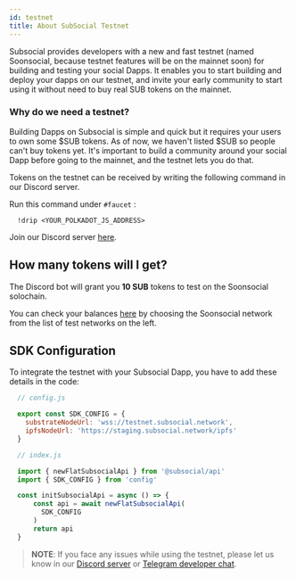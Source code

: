 ```yaml
---
id: testnet
title: About SubSocial Testnet
---
```


Subsocial provides developers with a new and fast testnet (named Soonsocial, because testnet features will be on the mainnet soon) for building and testing your social Dapps. It enables you to start building and deploy your dapps on our testnet, and invite your early community to start using it without need to buy real SUB tokens on the mainnet.

### Why do we need a testnet?

Building Dapps on Subsocial is simple and quick but it requires your users to own some $SUB tokens. As of now, we haven't listed $SUB so people can't buy tokens yet. It's important to build a community around your social Dapp before going to the mainnet, and the testnet lets you do that.

Tokens on the testnet can be received by writing the following command in our Discord server.

Run this command under `#faucet` : 
```
  !drip <YOUR_POLKADOT_JS_ADDRESS> 
```

Join our Discord server [here](https://discord.gg/w2Rqy2M).

## How many tokens will I get?

The Discord bot will grant you **10 SUB** tokens to test on the Soonsocial solochain. 

You can check your balances [here](https://polkadot.js.org/apps/#/accounts) by choosing the Soonsocial network from the list of test networks on the left.

## SDK Configuration 

To integrate the testnet with your Subsocial Dapp, you have to add these details in the code:

```javascript
  // config.js

  export const SDK_CONFIG = {
    substrateNodeUrl: 'wss://testnet.subsocial.network',    
    ipfsNodeUrl: 'https://staging.subsocial.network/ipfs'
  }
```

```javascript
  // index.js

  import { newFlatSubsocialApi } from '@subsocial/api'
  import { SDK_CONFIG } from 'config'

  const initSubsocialApi = async () => {
      const api = await newFlatSubsocialApi(
        SDK_CONFIG
      )
      return api
  }
```

> **NOTE**: If you face any issues while using the testnet, please let us know in our [Discord server](https://discord.gg/w2Rqy2M) or [Telegram developer chat](https://t.me/+ZzvLu0ZfkQwxNGQy).